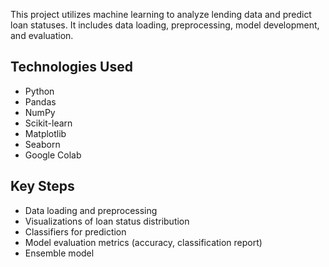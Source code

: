 This project utilizes machine learning to analyze lending data and predict loan statuses. It includes data loading, preprocessing, model development, and evaluation.

## Technologies Used
- Python
- Pandas
- NumPy
- Scikit-learn
- Matplotlib
- Seaborn
- Google Colab

## Key Steps
- Data loading and preprocessing
- Visualizations of loan status distribution
- Classifiers for prediction
- Model evaluation metrics (accuracy, classification report)
- Ensemble model

